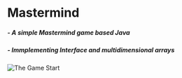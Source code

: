 # Mastermind
##### - A simple Mastermind game based Java
##### - Immplementing Interface and multidimensional arrays
![The Game Start](./startGame.png)

